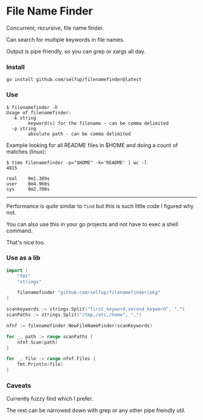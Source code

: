 # File Name Finder

Concurrent, recursive, file name finder.

Can search for multiple keywords in file names.

Output is pipe friendly, so you can grep or xargs all day.

### Install

```
go install github.com/selfup/filenamefinder@latest
```

### Use

```
$ filenamefinder -h
Usage of filenamefinder:
  -k string
        keyword(s) for the filename - can be comma delimited
  -p string
        absolute path - can be comma delimited
```

Example looking for all README files in $HOME and doing a count of matches (linux):

```
$ time filenamefinder -p="$HOME" -k='README' | wc -l
4815

real    0m1.389s
user    0m4.960s
sys     0m2.708s
```

---

Performance is quite similar to `find` but this is such little code I figured why not.

You can also use this in your go projects and not have to exec a shell command.

That's nice too.

### Use as a lib

```go
import (
    "fmt"
    "strings"

    filenamefinder "github.com/selfup/filenamefinder/pkg"
)

scankeywords := strings.Split("first_keyword,second_keyword", ",")
scanPaths := strings.Split("/tmp,/etc,/home", ",")

nfnf := filenamefinder.NewFileNameFinder(scanKeywords)

for _, path := range scanPaths {
    nfnf.Scan(path)
}

for _, file := range nfnf.Files {
    fmt.Println(file)
}
```

### Caveats

Currently fuzzy find which I prefer.

The rest can be narrowed down with grep or any other pipe freindly util.
